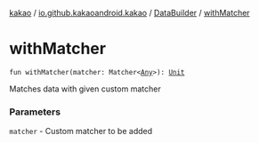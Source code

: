[kakao](../../index.md) / [io.github.kakaoandroid.kakao](../index.md) / [DataBuilder](index.md) / [withMatcher](./with-matcher.md)

# withMatcher

`fun withMatcher(matcher: Matcher<`[`Any`](https://kotlinlang.org/api/latest/jvm/stdlib/kotlin/-any/index.html)`>): `[`Unit`](https://kotlinlang.org/api/latest/jvm/stdlib/kotlin/-unit/index.html)

Matches data with given custom matcher

### Parameters

`matcher` - Custom matcher to be added